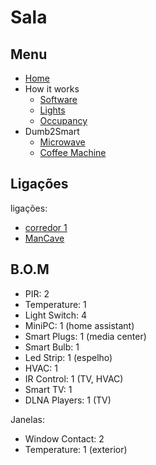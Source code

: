 # Sala

## Menu

- [Home](./readme.md)
- How it works
  - [Software](./how/software.md)
  - [Lights](./how/lights.md)
  - [Occupancy](./how/occupancy.md)
- Dumb2Smart
  - [Microwave](./dumb2smart/microwave.md)
  - [Coffee Machine](./dumb2smart/coffee_machine.md)
  
## Ligações

ligações:
- [corredor 1](./corredores.md)
- [ManCave](./mancave.md)


## B.O.M

- PIR: 2
- Temperature: 1
- Light Switch: 4
- MiniPC: 1  (home assistant)
- Smart Plugs: 1  (media center)
- Smart Bulb: 1
- Led Strip: 1 (espelho)
- HVAC: 1
- IR Control: 1  (TV, HVAC)
- Smart TV: 1
- DLNA Players: 1 (TV)

Janelas:
  - Window Contact: 2
  - Temperature: 1 (exterior)

